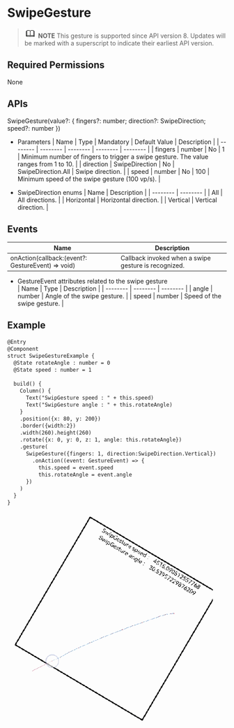 # SwipeGesture


> ![icon-note.gif](public_sys-resources/icon-note.gif) **NOTE**
> This gesture is supported since API version 8. Updates will be marked with a superscript to indicate their earliest API version.


## Required Permissions

None


## APIs

SwipeGesture(value?: { fingers?: number; direction?: SwipeDirection; speed?: number })

- Parameters
    | Name | Type | Mandatory | Default Value | Description |
  | -------- | -------- | -------- | -------- | -------- |
  | fingers | number | No | 1 | Minimum number of fingers to trigger a swipe gesture. The value ranges from 1 to 10. |
  | direction | SwipeDirection | No | SwipeDirection.All | Swipe direction. |
  | speed | number | No | 100 | Minimum speed of the swipe gesture (100 vp/s). |

- SwipeDirection enums
    | Name | Description |
  | -------- | -------- |
  | All | All directions. |
  | Horizontal | Horizontal direction. |
  | Vertical | Vertical direction. |


## Events

| Name | Description |
| -------- | -------- |
| onAction(callback:(event?: GestureEvent) =&gt; void) | Callback invoked when a swipe gesture is recognized. |


- GestureEvent attributes related to the swipe gesture  
    | Name | Type | Description |
  | -------- | -------- | -------- |
  | angle | number | Angle of the swipe gesture. |
  | speed | number | Speed of the swipe gesture. |


## Example


```
@Entry
@Component
struct SwipeGestureExample {
  @State rotateAngle : number = 0
  @State speed : number = 1

  build() {
    Column() {
      Text("SwipGesture speed : " + this.speed)
      Text("SwipGesture angle : " + this.rotateAngle)
    }
    .position({x: 80, y: 200})
    .border({width:2})
    .width(260).height(260)
    .rotate({x: 0, y: 0, z: 1, angle: this.rotateAngle})
    .gesture(
      SwipeGesture({fingers: 1, direction:SwipeDirection.Vertical})
        .onAction((event: GestureEvent) => {
          this.speed = event.speed
          this.rotateAngle = event.angle
      })
    )
  }
}
```

![en-us_image_0000001257138365](figures/en-us_image_0000001257138365.gif)
